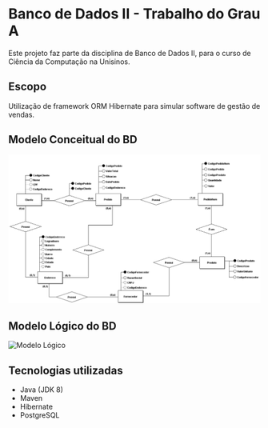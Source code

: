 # Banco de Dados II - Trabalho do Grau A

Este projeto faz parte da disciplina de Banco de Dados II, para o curso de Ciência da Computação na Unisinos.

## Escopo

Utilização de framework ORM Hibernate para simular software de gestão de vendas.

## Modelo Conceitual do BD

![Modelo Conceitual](docs/Diagrama%20-%20Modelo%20Conceitual.png)


## Modelo Lógico do BD

![Modelo Lógico](docs/Diagrama%20-%20Modelo%20Lógico.png)

## Tecnologias utilizadas

* Java (JDK 8)
* Maven
* Hibernate
* PostgreSQL